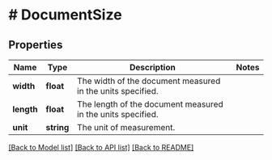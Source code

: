 # # DocumentSize

## Properties

Name | Type | Description | Notes
------------ | ------------- | ------------- | -------------
**width** | **float** | The width of the document measured in the units specified. |
**length** | **float** | The length of the document measured in the units specified. |
**unit** | **string** | The unit of measurement. |

[[Back to Model list]](../../README.md#models) [[Back to API list]](../../README.md#endpoints) [[Back to README]](../../README.md)
